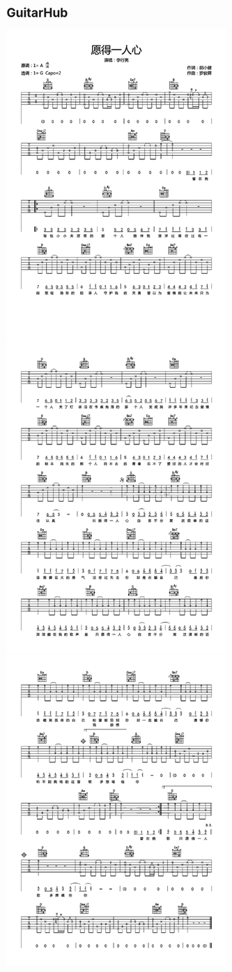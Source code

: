 # GuitarHub

![愿得一人心吉他谱_李行亮_G调原版编配_0](./愿得一人心吉他谱_李行亮_G调原版编配_0.jpg)
![愿得一人心吉他谱_李行亮_G调原版编配_1](./愿得一人心吉他谱_李行亮_G调原版编配_1.jpg)
![愿得一人心吉他谱_李行亮_G调原版编配_2](./愿得一人心吉他谱_李行亮_G调原版编配_2.jpg)

